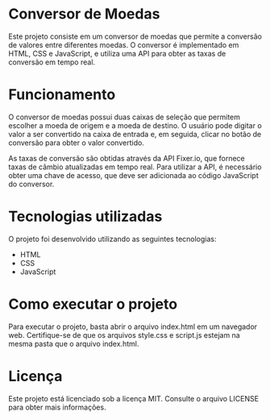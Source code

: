 <h1>Conversor de Moedas</h1>
Este projeto consiste em um conversor de moedas que permite a conversão de valores entre diferentes moedas. O conversor é implementado em HTML, CSS e JavaScript, e utiliza uma API para obter as taxas de conversão em tempo real.

<h1>Funcionamento</h1>
O conversor de moedas possui duas caixas de seleção que permitem escolher a moeda de origem e a moeda de destino. O usuário pode digitar o valor a ser convertido na caixa de entrada e, em seguida, clicar no botão de conversão para obter o valor convertido.

As taxas de conversão são obtidas através da API Fixer.io, que fornece taxas de câmbio atualizadas em tempo real. Para utilizar a API, é necessário obter uma chave de acesso, que deve ser adicionada ao código JavaScript do conversor.

<h1>Tecnologias utilizadas</h1>
O projeto foi desenvolvido utilizando as seguintes tecnologias:

- HTML
- CSS
- JavaScript

<h1>Como executar o projeto</h1>
Para executar o projeto, basta abrir o arquivo index.html em um navegador web. Certifique-se de que os arquivos style.css e script.js estejam na mesma pasta que o arquivo index.html.

<h1>Licença</h1>
Este projeto está licenciado sob a licença MIT. Consulte o arquivo LICENSE para obter mais informações.
